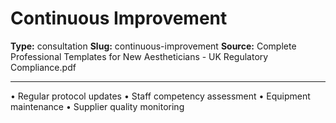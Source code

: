 # Continuous Improvement

**Type:** consultation
**Slug:** continuous-improvement
**Source:** Complete Professional Templates for New Aestheticians - UK Regulatory Compliance.pdf

---

• Regular protocol updates
• Staff competency assessment
• Equipment maintenance
• Supplier quality monitoring